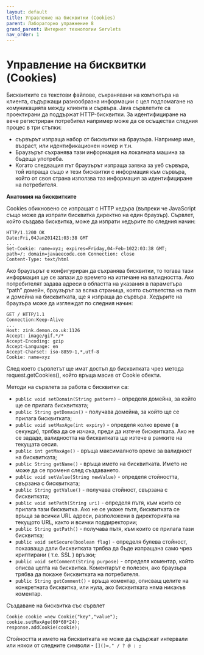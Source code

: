 ```yaml
---
layout: default
title: Управление на бисквитки (Cookies) 
parent: Лабораторно упражнение 8
grand_parent: Интернет технологии Servlets
nav_order: 1
---
```


# Управление на бисквитки (Cookies)

Бисквитките са текстови файлове, съхранявани на компютъра на клиента, съдържащи разнообразна информации с цел подпомагане на комуникацията между клиента и сървъра. Java сървлетите са проектирани да поддържат HTTP-бисквитки. За идентифициране на вече регистриран потребител например може да се осъществи следния процес в три стъпки:

* сървърът изпраща набор от бисквитки на браузъра. Например име, възраст, или идентификационен номер и т.н.
* Браузърът съхранява тази информация на локалната машина за бъдеща употреба.
* Когато следващия път браузърът изпраща заявка за уеб сървъра, той изпраща също и тези бисквитки с информация към сървъра, който от своя страна използва таз информация за идентифициране на потребителя.

**Анатомия на бисквитките**

Cookies обикновено се изпращат с HTTP хедъра (въпреки че JavaScript също може да изпрати бисквитка директно на един браузър). Сървлет, който създава бисквитка, може да изпрати хедърите по следния начин:

```
HTTP/1.1200 OK
Date:Fri,04Jan201421:03:38 GMT
...
Set-Cookie: name=xyz; expires=Friday,04-Feb-1022:03:38 GMT;
path=/; domain=javaeecode.com Connection: close
Content-Type: text/html
```

Ако браузърът е конфигуриран да съхранява бисквитки, то тогава тази информация ще се запази до времето на изтичане на валидността. Ако потребителят задава адреси в областта на указания в параметъра “path” домейн, браузърът за всяка страница, която съответства на пътя и домейна на бисквитката, ще я изпраща до сървъра. Хедърите на браузъра може да изглеждат по следния начин:

```
GET / HTTP/1.1
Connection:Keep-Alive
...
Host: zink.demon.co.uk:1126
Accept: image/gif,*/*
Accept-Encoding: gzip
Accept-Language: en
Accept-Charset: iso-8859-1,*,utf-8
Cookie: name=xyz
```

След което сървлетът ще имат достъп до бисквитката чрез метода request.getCookies(), който връща масив от Cookie обекти.

Методи на сървлета за работа с бисквитки са:

* `public void setDomain(String pattern)` – определя домейна, за който ще се прилага бисквитката;
* `public String getDomain()` - получава домейна, за който ще се прилага бисквитката;
* `public void setMaxAge(int expiry)` - определя колко време ( в секунди), трябва да се изчака, преди да изтече бисквитката. Ако не се зададе, валидността на бисквитката ще изтече в рамките на текущата сесия.
* `public int getMaxAge()` - връща максималното време за валидност на бисквитката;
* `public String getName()` - връща името на бисквитката. Името не може да се променя след създаването.
* `public void setValue(String newValue)` - определя стойността, свързана с бисквитката;
* `public String getValue()` - получава стойност, свързана с бисквитката;
* `public void setPath(String uri)` - определя пътя, към които се прилага тази бисквитка. Ако не се укаже пътя, бисквитката се връща за всички URL адреси, разположени в директорията на текущото URL, както и всички поддиректории;
* `public String getPath()` - получава пътя, към които се прилага тази бисквитка;
* `public void setSecure(boolean flag)` - определя булева стойност, показваща дали бисквитката трябва да бъде изпращана само чрез криптирани ( т.е. SSL ) връзки;
* `public void setComment(String purpose)` - определя коментар, който описва целта на бисквитка. Коментарът е полезен, ако браузъра трябва да покаже бисквитката на потребителя.
* `public String getComment()` - връща коментар, описващ целите на конкретната бисквитка, или нула, ако бисквитката няма никакъв коментар.

Създаване на бисквитка със сървлет

```
Cookie cookie =new Cookie("key","value");
cookie.setMaxAge(60*60*24);
response.addCookie(cookie);
```

Стойността и името на бисквитката не може да съдържат интервали или някои от следните символи - `[]()=," / ? @ : ;`
